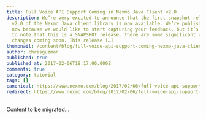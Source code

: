 ```yaml
---
title: Full Voice API Support Coming in Nexmo Java Client v2.0
description: We’re very excited to announce that the first snapshot release of
  v2.0 of the Nexmo Java client library is now available. We’re publishing this
  now because we would like to start capturing your feedback, but it’s important
  to note that this is a SNAPSHOT release. There are some significant code
  changes coming soon. This release […]
thumbnail: /content/blog/full-voice-api-support-coming-nexmo-java-client-v2-0-dr/Java-Code-Sample.png
author: chrisguzman
published: true
published_at: 2017-02-06T18:17:06.000Z
comments: true
category: tutorial
tags: []
canonical: https://www.nexmo.com/blog/2017/02/06/full-voice-api-support-coming-nexmo-java-client-v2-0-dr
redirect: https://www.nexmo.com/blog/2017/02/06/full-voice-api-support-coming-nexmo-java-client-v2-0-dr
---
```


Content to be migrated...
